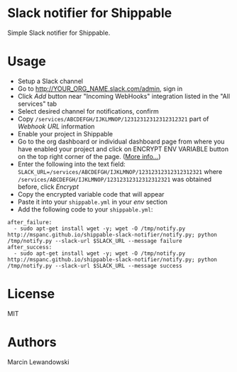 # Slack notifier for Shippable

Simple Slack notifier for Shippable.

# Usage

* Setup a Slack channel
* Go to http://YOUR_ORG_NAME.slack.com/admin, sign in
* Click *Add* button near "Incoming WebHooks" integration listed in the "All services" tab
* Select desired channel for notifications, confirm
* Copy `/services/ABCDEFGH/IJKLMNOP/12312312312312312321` part of *Webhook URL* information
* Enable your project in Shippable
* Go to the org dashboard or individual dashboard page from where you have enabled your project and click on ENCRYPT ENV VARIABLE button on the top right corner of the page. ([More info...](http://docs.shippable.com/en/latest/config.html#secure-env-variables))
* Enter the following into the text field: `SLACK_URL=/services/ABCDEFGH/IJKLMNOP/12312312312312312321` where `/services/ABCDEFGH/IJKLMNOP/12312312312312312321` was obtained before, click *Encrypt*
* Copy the encrypted variable code that will appear 
* Paste it into your `shippable.yml` in your *env* section
* Add the following code to your `shippable.yml`:
    
```
after_failure:
  - sudo apt-get install wget -y; wget -O /tmp/notify.py http://mspanc.github.io/shippable-slack-notifier/notify.py; python /tmp/notify.py --slack-url $SLACK_URL --message failure
after_success:
  - sudo apt-get install wget -y; wget -O /tmp/notify.py http://mspanc.github.io/shippable-slack-notifier/notify.py; python /tmp/notify.py --slack-url $SLACK_URL --message success
```

# License

MIT

# Authors

Marcin Lewandowski
